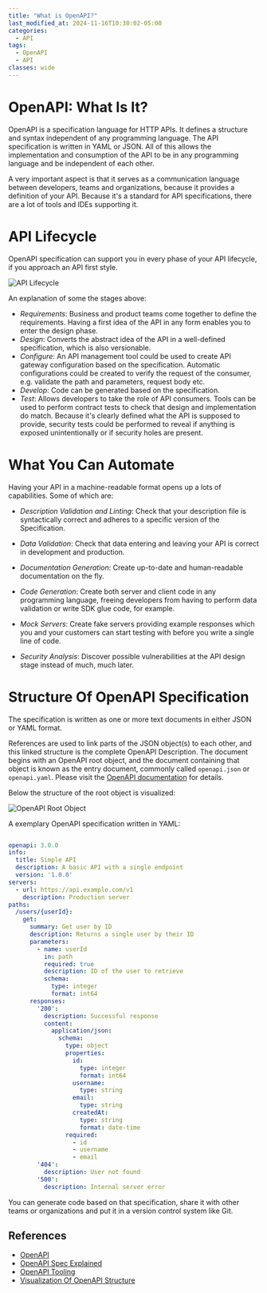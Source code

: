 ```yaml
---
title: "What is OpenAPI?"
last_modified_at: 2024-11-16T10:30:02-05:00
categories:
  - API
tags:
  - OpenAPI
  - API
classes: wide
---
```


# OpenAPI: What Is It?

OpenAPI is a specification language for HTTP APIs. It defines a structure and syntax independent of any programming language. The API specification is written in YAML or JSON. All of this allows the implementation and consumption of the API to be in any programming language and be independent of each other.

A very important aspect is that it serves as a communication language between developers, teams and organizations, because it provides a definition of your API.
Because it's a standard for API specifications, there are a lot of tools and IDEs supporting it.

# API Lifecycle

OpenAPI specification can support you in every phase of your API lifecycle, if you approach an API first style.

![API Lifecycle](/blog/assets/images/openapi-api-lifecycle.png)

An explanation of some the stages above:

- *Requirements*: Business and product teams come together to define the requirements. Having a first idea of the API in any form enables you to enter the design phase.
- *Design*: Converts the abstract idea of the API in a well-defined specification, which is also versionable. 
- *Configure*: An API management tool could be used to create API gateway configuration based on the specification. Automatic configurations could be created to verify the request of the consumer, e.g. validate the path and parameters, request body etc.
- *Develop*: Code can be generated based on the specification.
- *Test*: Allows developers to take the role of API consumers. Tools can be used to perform contract tests to check that design and implementation do match. Because it's clearly defined what the API is supposed to provide, security tests could be performed to reveal if anything is exposed unintentionally or if security holes are present. 


# What You Can Automate 

Having your API in a machine-readable format opens up a lots of capabilities. Some of which are:

- *Description Validation and Linting*: Check that your description file is syntactically correct and adheres to a specific version of the Specification.

- *Data Validation*: Check that data entering and leaving your API is correct in development and production.

- *Documentation Generation*: Create up-to-date and human-readable documentation on the fly.

- *Code Generation*: Create both server and client code in any programming language, freeing developers from having to perform data validation or write SDK glue code, for example.

- *Mock Servers*: Create fake servers providing example responses which you and your customers can start testing with before you write a single line of code.

- *Security Analysis*: Discover possible vulnerabilities at the API design stage instead of much, much later.

# Structure Of OpenAPI Specification

The specification is written as one or more text documents in either JSON or YAML format. 

References are used to link parts of the JSON object(s) to each other, and this linked structure is the complete OpenAPI Description. The document begins with an OpenAPI root object, and the document containing that object is known as the entry document, commonly called `openapi.json` or `openapi.yaml`. Please visit the [OpenAPI documentation](https://learn.openapis.org/specification) for details.

Below the structure of the root object is visualized:

![OpenAPI Root Object](/blog/assets/images/openapi-root-object.png)

A exemplary OpenAPI specification written in YAML:

```yaml

openapi: 3.0.0
info:
  title: Simple API
  description: A basic API with a single endpoint
  version: '1.0.0'
servers:
  - url: https://api.example.com/v1
    description: Production server
paths:
  /users/{userId}:
    get:
      summary: Get user by ID
      description: Returns a single user by their ID
      parameters:
        - name: userId
          in: path
          required: true
          description: ID of the user to retrieve
          schema:
            type: integer
            format: int64
      responses:
        '200':
          description: Successful response
          content:
            application/json:
              schema:
                type: object
                properties:
                  id:
                    type: integer
                    format: int64
                  username:
                    type: string
                  email:
                    type: string
                  createdAt:
                    type: string
                    format: date-time
                required:
                  - id
                  - username
                  - email
        '404':
          description: User not found
        '500':
          description: Internal server error
```

You can generate code based on that specification, share it with other teams or organizations and put it in a version control system like Git. 


## References

- [OpenAPI](https://www.openapis.org)
- [OpenAPI Spec Explained](https://learn.openapis.org/specification)
- [OpenAPI Tooling](https://tools.openapis.org)
- [Visualization Of OpenAPI Structure](https://openapi-map.apihandyman.io)
